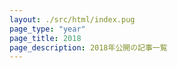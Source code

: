 ```yaml
---
layout: ./src/html/index.pug
page_type: "year"
page_title: 2018
page_description: 2018年公開の記事一覧
---
```

